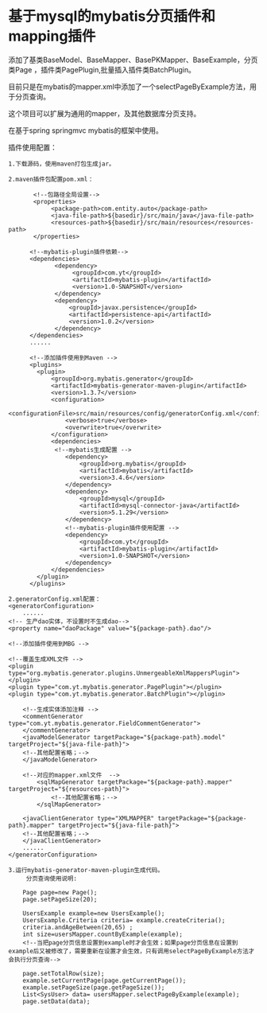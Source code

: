 
# 基于mysql的mybatis分页插件和mapping插件

添加了基类BaseModel、BaseMapper、BasePKMapper、BaseExample，分页类Page
，插件类PagePlugin,批量插入插件类BatchPlugin。

目前只是在mybatis的mapper.xml中添加了一个selectPageByExample方法，用于分页查询。

这个项目可以扩展为通用的mapper，及其他数据库分页支持。

在基于spring springmvc mybatis的框架中使用。

插件使用配置：

	1.下载源码，使用maven打包生成jar。

	2.maven插件包配置pom.xml：

           <!--包路径全局设置-->
           <properties>
                <package-path>com.entity.auto</package-path>
                <java-file-path>${basedir}/src/main/java</java-file-path>
                <resources-path>${basedir}/src/main/resources</resources-path>
           </properties>

          <!--mybatis-plugin插件依赖-->
          <dependencies>
                 <dependency>
                      <groupId>com.yt</groupId>
                      <artifactId>mybatis-plugin</artifactId>
                      <version>1.0-SNAPSHOT</version>
                 </dependency>
                 <dependency>
                     <groupId>javax.persistence</groupId>
                     <artifactId>persistence-api</artifactId>
                     <version>1.0.2</version>
                 </dependency>
          </dependencies>
          ......

          <!--添加插件使用到Maven -->
          <plugins>
            <plugin>
                <groupId>org.mybatis.generator</groupId>
                <artifactId>mybatis-generator-maven-plugin</artifactId>
                <version>1.3.7</version>
                <configuration>
                    <configurationFile>src/main/resources/config/generatorConfig.xml</configurationFile>
                    <verbose>true</verbose>
                    <overwrite>true</overwrite>
                </configuration>
                <dependencies>
                 <!--mybatis生成配置 -->
                    <dependency>
                        <groupId>org.mybatis</groupId>
                        <artifactId>mybatis</artifactId>
                        <version>3.4.6</version>
                    </dependency>
                    <dependency>
                        <groupId>mysql</groupId>
                        <artifactId>mysql-connector-java</artifactId>
                        <version>5.1.29</version>
                    </dependency>
                    <!--mybatis-plugin插件使用配置 -->
                    <dependency>
                        <groupId>com.yt</groupId>
                        <artifactId>mybatis-plugin</artifactId>
                        <version>1.0-SNAPSHOT</version>
                    </dependency>
                </dependencies>
            </plugin>
          </plugins>
          
	2.generatorConfig.xml配置：
	<generatorConfiguration>
		......
	<!-- 生产dao实体，不设置时不生成dao-->
	<property name="daoPackage" value="${package-path}.dao"/>

	<!--添加插件使用到MBG -->

	<!--覆盖生成XML文件 -->
	<plugin type="org.mybatis.generator.plugins.UnmergeableXmlMappersPlugin"></plugin>
	<plugin type="com.yt.mybatis.generator.PagePlugin"></plugin>
	<plugin type="com.yt.mybatis.generator.BatchPlugin"></plugin>

        <!--生成实体添加注释 -->
        <commentGenerator type="com.yt.mybatis.generator.FieldCommentGenerator">
        </commentGenerator>
        <javaModelGenerator targetPackage="${package-path}.model" targetProject="${java-file-path}">
		<!--其他配置省略；-->
	    </javaModelGenerator>

	    <!--对应的mapper.xml文件  -->
            <sqlMapGenerator targetPackage="${package-path}.mapper" targetProject="${resources-path}">
                <!--其他配置省略；-->
            </sqlMapGenerator>
        
	    <javaClientGenerator type="XMLMAPPER" targetPackage="${package-path}.mapper" targetProject="${java-file-path}">
		<!--其他配置省略；-->
	    </javaClientGenerator>
        ......
	</generatorConfiguration>
	
	3.运行mybatis-generator-maven-plugin生成代码。
	     分页查询使用说明:
		
		Page page=new Page();
		page.setPageSize(20);
			
		UsersExample example=new UsersExample();
		UsersExample.Criteria criteria= example.createCriteria();
		criteria.andAgeBetween(20,65) ;
		int size=usersMapper.countByExample(example);
		<!--当把page分页信息设置到example时才会生效；如果page分页信息在设置到example后又被修改了，需要重新在设置才会生效，只有调用selectPageByExample方法才会执行分页查询-->
		
		page.setTotalRow(size);
		example.setCurrentPage(page.getCurrentPage());
		example.setPageSize(page.getPageSize());
		List<SysUser> data= usersMapper.selectPageByExample(example);
		page.setData(data);
		
		
		
		
